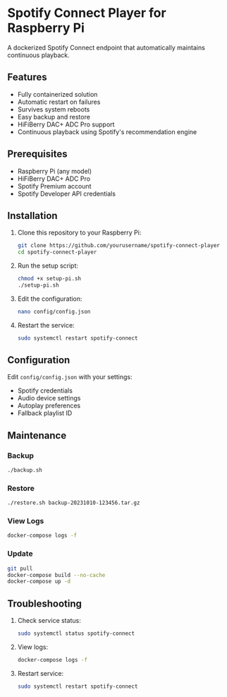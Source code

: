 # Spotify Connect Player for Raspberry Pi

A dockerized Spotify Connect endpoint that automatically maintains continuous playback.

## Features

- Fully containerized solution
- Automatic restart on failures
- Survives system reboots
- Easy backup and restore
- HiFiBerry DAC+ ADC Pro support
- Continuous playback using Spotify's recommendation engine

## Prerequisites

- Raspberry Pi (any model)
- HiFiBerry DAC+ ADC Pro
- Spotify Premium account
- Spotify Developer API credentials

## Installation

1. Clone this repository to your Raspberry Pi:
   ```bash
   git clone https://github.com/yourusername/spotify-connect-player
   cd spotify-connect-player
   ```

2. Run the setup script:
   ```bash
   chmod +x setup-pi.sh
   ./setup-pi.sh
   ```

3. Edit the configuration:
   ```bash
   nano config/config.json
   ```

4. Restart the service:
   ```bash
   sudo systemctl restart spotify-connect
   ```

## Configuration

Edit `config/config.json` with your settings:
- Spotify credentials
- Audio device settings
- Autoplay preferences
- Fallback playlist ID

## Maintenance

### Backup
```bash
./backup.sh
```

### Restore
```bash
./restore.sh backup-20231010-123456.tar.gz
```

### View Logs
```bash
docker-compose logs -f
```

### Update
```bash
git pull
docker-compose build --no-cache
docker-compose up -d
```

## Troubleshooting

1. Check service status:
   ```bash
   sudo systemctl status spotify-connect
   ```

2. View logs:
   ```bash
   docker-compose logs -f
   ```

3. Restart service:
   ```bash
   sudo systemctl restart spotify-connect
   ```